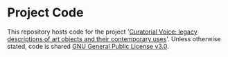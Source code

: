 # Project Code

This repository hosts code for the project '[Curatorial Voice: legacy descriptions of art objects and their contemporary uses](https://curatorialvoice.github.io/)'. Unless otherwise stated, code is shared [GNU General Public License v3.0](https://github.com/CuratorialVoice/code/blob/master/LICENSE).
